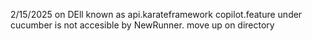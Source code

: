 2/15/2025 on DEll known as api.karateframework
copilot.feature under cucumber is not accesible by NewRunner. move up on directory
